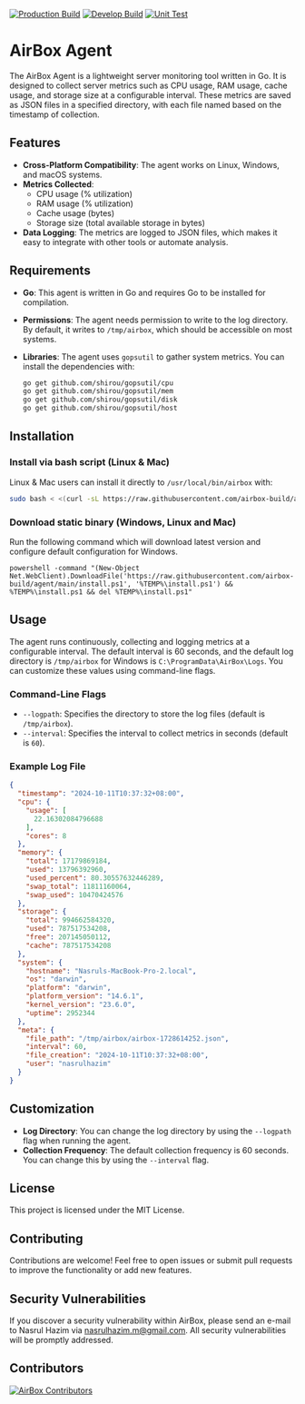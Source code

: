 [![Production Build](https://github.com/airbox-build/agent/actions/workflows/release.yml/badge.svg)](https://github.com/airbox-build/agent/actions/workflows/release.yml) [![Develop Build](https://github.com/airbox-build/agent/actions/workflows/release-develop.yml/badge.svg)](https://github.com/airbox-build/agent/actions/workflows/release-develop.yml) [![Unit Test](https://github.com/airbox-build/agent/actions/workflows/unit-test.yml/badge.svg)](https://github.com/airbox-build/agent/actions/workflows/unit-test.yml)

# AirBox Agent

The AirBox Agent is a lightweight server monitoring tool written in Go. It is designed to collect server metrics such as CPU usage, RAM usage, cache usage, and storage size at a configurable interval. These metrics are saved as JSON files in a specified directory, with each file named based on the timestamp of collection.

## Features

- **Cross-Platform Compatibility**: The agent works on Linux, Windows, and macOS systems.
- **Metrics Collected**:
  - CPU usage (% utilization)
  - RAM usage (% utilization)
  - Cache usage (bytes)
  - Storage size (total available storage in bytes)
- **Data Logging**: The metrics are logged to JSON files, which makes it easy to integrate with other tools or automate analysis.

## Requirements

- **Go**: This agent is written in Go and requires Go to be installed for compilation.
- **Permissions**: The agent needs permission to write to the log directory. By default, it writes to `/tmp/airbox`, which should be accessible on most systems.
- **Libraries**: The agent uses `gopsutil` to gather system metrics. You can install the dependencies with:

  ```sh
  go get github.com/shirou/gopsutil/cpu
  go get github.com/shirou/gopsutil/mem
  go get github.com/shirou/gopsutil/disk
  go get github.com/shirou/gopsutil/host
  ```

## Installation

### Install via bash script (Linux & Mac)

Linux & Mac users can install it directly to `/usr/local/bin/airbox` with:

```bash
sudo bash < <(curl -sL https://raw.githubusercontent.com/airbox-build/agent/main/install)
```

### Download static binary (Windows, Linux and Mac)

Run the following command which will download latest version and configure default configuration for Windows.

```batch
powershell -command "(New-Object Net.WebClient).DownloadFile('https://raw.githubusercontent.com/airbox-build/agent/main/install.ps1', '%TEMP%\install.ps1') && %TEMP%\install.ps1 && del %TEMP%\install.ps1"
```

## Usage

The agent runs continuously, collecting and logging metrics at a configurable interval. The default interval is 60 seconds, and the default log directory is `/tmp/airbox` for Windows is `C:\ProgramData\AirBox\Logs`. You can customize these values using command-line flags.

### Command-Line Flags

- `--logpath`: Specifies the directory to store the log files (default is `/tmp/airbox`).
- `--interval`: Specifies the interval to collect metrics in seconds (default is `60`).

### Example Log File

```json
{
  "timestamp": "2024-10-11T10:37:32+08:00",
  "cpu": {
    "usage": [
      22.16302084796688
    ],
    "cores": 8
  },
  "memory": {
    "total": 17179869184,
    "used": 13796392960,
    "used_percent": 80.30557632446289,
    "swap_total": 11811160064,
    "swap_used": 10470424576
  },
  "storage": {
    "total": 994662584320,
    "used": 787517534208,
    "free": 207145050112,
    "cache": 787517534208
  },
  "system": {
    "hostname": "Nasruls-MacBook-Pro-2.local",
    "os": "darwin",
    "platform": "darwin",
    "platform_version": "14.6.1",
    "kernel_version": "23.6.0",
    "uptime": 2952344
  },
  "meta": {
    "file_path": "/tmp/airbox/airbox-1728614252.json",
    "interval": 60,
    "file_creation": "2024-10-11T10:37:32+08:00",
    "user": "nasrulhazim"
  }
}
```

## Customization

- **Log Directory**: You can change the log directory by using the `--logpath` flag when running the agent.
- **Collection Frequency**: The default collection frequency is 60 seconds. You can change this by using the `--interval` flag.

## License

This project is licensed under the MIT License.

## Contributing

Contributions are welcome! Feel free to open issues or submit pull requests to improve the functionality or add new features.

## Security Vulnerabilities

If you discover a security vulnerability within AirBox, please send an e-mail to Nasrul Hazim via [nasrulhazim.m@gmail.com](mailto:nasrulhazim.m@gmail.com). All security vulnerabilities will be promptly addressed.

## Contributors

<a href="https://github.com/airbox-build/agent/graphs/contributors">
  <img src="https://contrib.rocks/image?repo=airbox-build/agent"  alt="AirBox Contributors"/>
</a>
